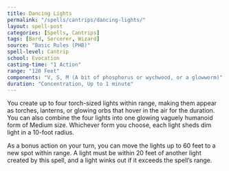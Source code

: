 ```yaml
---
title: Dancing Lights
permalink: "/spells/cantrips/dancing-lights/"
layout: spell-post
categories: [Spells, Cantrips]
tags: [Bard, Sorcerer, Wizard]
source: "Basic Rules (PHB)"
spell-level: Cantrip
school: Evocation
casting-time: "1 Action"
range: "120 Feet"
components: "V, S, M (A bit of phosphorus or wychwood, or a glowworm)"
duration: "Concentration, Up to 1 minute"
---
```


You create up to four torch-sized lights within range, making them appear as torches, lanterns, or glowing orbs that hover in the air for the duration. You can also combine the four lights into one glowing vaguely humanoid form of Medium size. Whichever form you choose, each light sheds dim light in a 10-foot radius.

As a bonus action on your turn, you can move the lights up to 60 feet to a new spot within range. A light must be within 20 feet of another light created by this spell, and a light winks out if it exceeds the spell’s range.
